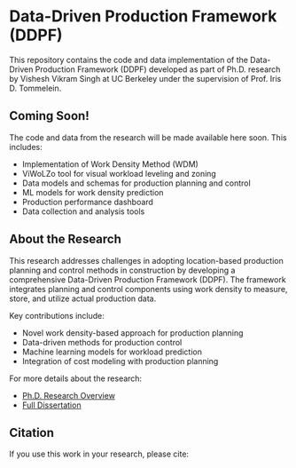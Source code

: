# Data-Driven Production Framework (DDPF)

This repository contains the code and data implementation of the Data-Driven Production Framework (DDPF) developed as part of Ph.D. research by Vishesh Vikram Singh at UC Berkeley under the supervision of Prof. Iris D. Tommelein.

## Coming Soon!

The code and data from the research will be made available here soon. This includes:

- Implementation of Work Density Method (WDM)
- ViWoLZo tool for visual workload leveling and zoning
- Data models and schemas for production planning and control
- ML models for work density prediction
- Production performance dashboard
- Data collection and analysis tools

## About the Research

This research addresses challenges in adopting location-based production planning and control methods in construction by developing a comprehensive Data-Driven Production Framework (DDPF). The framework integrates planning and control components using work density to measure, store, and utilize actual production data.

Key contributions include:
- Novel work density-based approach for production planning
- Data-driven methods for production control
- Machine learning models for workload prediction
- Integration of cost modeling with production planning

For more details about the research:
- [Ph.D. Research Overview](https://visheshvsingh.notion.site/Ph-D-Dissertation-12cb1218451c8003bae4d43adfb9105b)
- [Full Dissertation](https://escholarship.org/uc/item/2zt8g73j#main)

## Citation

If you use this work in your research, please cite: 